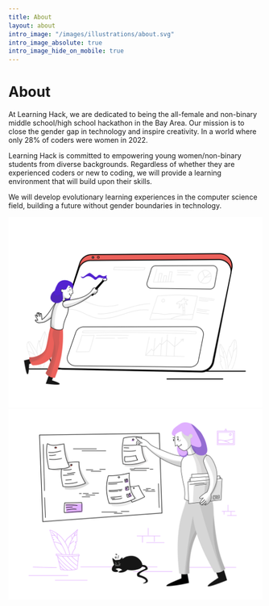 ```yaml
---
title: About
layout: about
intro_image: "/images/illustrations/about.svg"
intro_image_absolute: true
intro_image_hide_on_mobile: true
---
```


# About

At Learning Hack, we are dedicated to being the all-female and non-binary middle school/high school hackathon in the Bay Area. Our mission is to close the gender gap in technology and inspire creativity. In a world where only 28% of coders were women in 2022.

Learning Hack is committed to empowering young women/non-binary students from diverse backgrounds. Regardless of whether they are experienced coders or new to coding, we will provide a learning environment that will build upon their skills.

We will develop evolutionary learning experiences in the computer science field, building a future without gender boundaries in technology.


<img alt="About"        class="intro-image intro-image-absolute intro-image-hide-mobile" src="images/illustrations/about.svg">
<img alt="LearningHack" class="intro-image intro-image-absolute intro-image-hide-mobile" src="/images/illustrations/pointing.svg">
